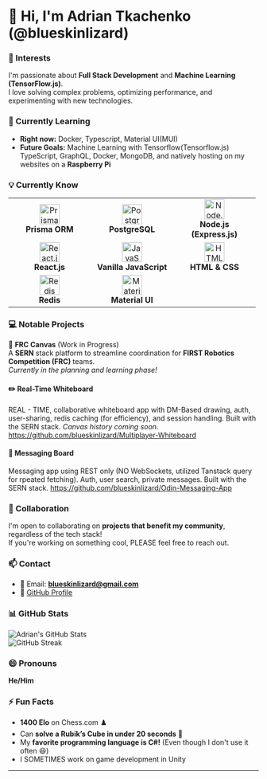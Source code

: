 # 👋 Hi, I'm Adrian Tkachenko (@blueskinlizard)

### 👀 Interests  
I'm passionate about **Full Stack Development** and **Machine Learning (TensorFlow.js)**.  
I love solving complex problems, optimizing performance, and experimenting with new technologies.  

### 🌱 Currently Learning  
- **Right now:** Docker, Typescript, Material UI(MUI)
- **Future Goals:** Machine Learning with Tensorflow(Tensorflow.js) TypeScript, GraphQL, Docker, MongoDB, and natively hosting on my websites on a **Raspberry Pi**  

### 💡 Currently Know 
<table> 
  <tr> 
    <td align="center" width="150px"> 
      <img src="https://skillicons.dev/icons?i=prisma" width="40" alt="Prisma"/><br> 
      <b>Prisma ORM</b> 
    </td> 
    <td align="center" width="150px"> 
      <img src="https://skillicons.dev/icons?i=postgres" width="40" alt="PostgreSQL"/><br> 
      <b>PostgreSQL</b> 
    </td> 
    <td align="center" width="150px"> 
      <img src="https://skillicons.dev/icons?i=nodejs,express" width="40" alt="Node.js (Express)"/><br> 
      <b>Node.js (Express.js)</b> 
    </td> 
  </tr> 
  <tr> 
    <td align="center" width="150px"> 
      <img src="https://skillicons.dev/icons?i=react" width="40" alt="React.js"/><br> 
      <b>React.js</b> 
    </td> 
    <td align="center" width="150px"> 
      <img src="https://skillicons.dev/icons?i=javascript" width="40" alt="JavaScript"/><br> 
      <b>Vanilla JavaScript</b> 
    </td> 
    <td align="center" width="150px"> 
      <img src="https://skillicons.dev/icons?i=html,css" width="40" alt="HTML & CSS"/><br> 
      <b>HTML & CSS</b> 
    </td> 
  </tr> 
  <tr>
    <td align="center" width="150px"> 
      <img src="https://skillicons.dev/icons?i=redis" width="40" alt="Redis"/><br> 
      <b>Redis</b> 
    </td>
    <td align="center" width="150px"> 
      <img src="https://skillicons.dev/icons?i=mui" width="40" alt="Material UI"/><br> 
      <b>Material UI</b> 
  </td>
  </tr>
</table>

### 💻 Notable Projects  
🚀 **FRC Canvas** (Work in Progress)  
A **SERN** stack platform to streamline coordination for **FIRST Robotics Competition (FRC)** teams.  
_Currently in the planning and learning phase!_  

#### ✏️ Real-Time Whiteboard  
REAL - TIME, collaborative whiteboard app with DM-Based drawing, auth, user-sharing, redis caching (for efficiency), and session handling.
Built with the SERN stack.
*Canvas history coming soon.*
https://github.com/blueskinlizard/Multiplayer-Whiteboard

#### 💬 Messaging Board
Messaging app using REST only (NO WebSockets, utilized Tanstack query for rpeated fetching). Auth, user search, private messages.
Built with the SERN stack.
https://github.com/blueskinlizard/Odin-Messaging-App

### 💞️ Collaboration  
I'm open to collaborating on **projects that benefit my community**, regardless of the tech stack!  
If you're working on something cool, PLEASE feel free to reach out.  

### 📫 Contact  
- 📧 Email: **blueskinlizard@gmail.com**  
- 🔗 [GitHub Profile](https://github.com/blueskinlizard)  

### 📊 GitHub Stats  
![Adrian's GitHub Stats](https://github-readme-stats.vercel.app/api?username=blueskinlizard&show_icons=true&theme=tokyonight)  
![GitHub Streak](https://github-readme-streak-stats.herokuapp.com/?user=blueskinlizard&theme=tokyonight)  

### 😄 Pronouns  
**He/Him**  

### ⚡ Fun Facts  
- **1400 Elo** on Chess.com ♟️  
- Can **solve a Rubik’s Cube in under 20 seconds** 🧩  
- My **favorite programming language is C#!** (Even though I don't use it often 😆)
- I SOMETIMES work on game development in Unity

---

